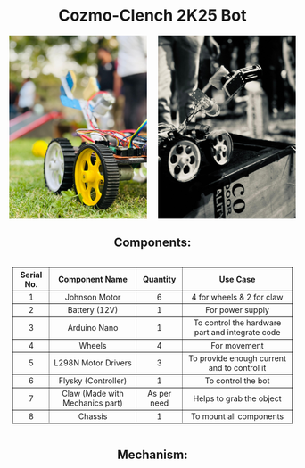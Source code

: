 <h1 align="center">Cozmo-Clench 2K25 Bot</h1>

<!-- Images Side by Side -->
<div style="display: flex; justify-content: center; gap: 20px;">
  <img src="bot.jpg" alt="Bot" width="49%" style="max-width: 300px; height: auto;">
  <img src="bot1.jpg" alt="Bot" width="49%" style="max-width: 300px; height: auto;">
</div>

<h2 align="center">Components:</h2>

<!-- Table & Logo Container -->
<div style="display: flex; justify-content: center; align-items: center; gap: 40px; flex-wrap: wrap;">

  <!-- Table -->
  <table border="1" cellpadding="10" style="border-collapse: collapse; text-align: center;" align="center">
    <tr>
      <th>Serial No.</th>
      <th>Component Name</th>
      <th>Quantity</th>
      <th>Use Case</th>
    </tr>
    <tr>
      <td>1</td>
      <td>Johnson Motor</td>
      <td>6</td>
      <td>4 for wheels & 2 for claw</td>
    </tr>
    <tr>
      <td>2</td>
      <td>Battery (12V)</td>
      <td>1</td>
      <td>For power supply</td>
    </tr>
    <tr>
      <td>3</td>
      <td>Arduino Nano</td>
      <td>1</td>
      <td>To control the hardware part and integrate code</td>
    </tr>
    <tr>
      <td>4</td>
      <td>Wheels</td>
      <td>4</td>
      <td>For movement</td>
    </tr>
    <tr>
      <td>5</td>
      <td>L298N Motor Drivers</td>
      <td>3</td>
      <td>To provide enough current and to control it</td>
    </tr>
    <tr>
      <td>6</td>
      <td>Flysky (Controller)</td>
      <td>1</td>
      <td>To control the bot</td>
    </tr>
    <tr>
      <td>7</td>
      <td>Claw (Made with Mechanics part)</td>
      <td>As per need</td></td>
      <td>Helps to grab the object</td>
    </tr>
    <tr>
      <td>8</td>
      <td>Chassis</td>
      <td>1</td></td>
      <td>To mount all components</td>
    </tr>
  </table>
</div>

<h2 align="center">Mechanism:</h2>

###

